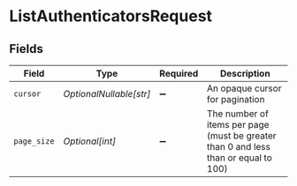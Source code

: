 # ListAuthenticatorsRequest


## Fields

| Field                                                                               | Type                                                                                | Required                                                                            | Description                                                                         |
| ----------------------------------------------------------------------------------- | ----------------------------------------------------------------------------------- | ----------------------------------------------------------------------------------- | ----------------------------------------------------------------------------------- |
| `cursor`                                                                            | *OptionalNullable[str]*                                                             | :heavy_minus_sign:                                                                  | An opaque cursor for pagination                                                     |
| `page_size`                                                                         | *Optional[int]*                                                                     | :heavy_minus_sign:                                                                  | The number of items per page (must be greater than 0 and less than or equal to 100) |